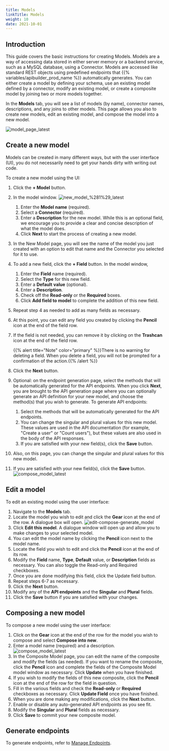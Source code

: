 ```yaml
---
title: Models
linkTitle: Models
weight: 10
date: 2021-10-01
---
```


## Introduction

This guide covers the basic instructions for creating Models. Models are a way of accessing data stored in either server memory or a backend service, such as a MySQL database, using a Connector. Models are accessed like standard REST objects using predefined endpoints that {{% variables/apibuilder_prod_name %}} automatically generates. You can either create a model by defining your schema, use an existing model defined by a connector, modify an existing model, or create a composite model by joining two or more models together.

In the **Models** tab, you will see a list of models (by name), connector names, descriptions, and any joins to other models. This page allows you also to create new models, edit an existing model, and compose the model into a new model.

![model_page_latest](/Images/model_page_latest.png)

## Create a new model

Models can be created in many different ways, but with the user interface (UI), you do not necessarily need to get your hands dirty with writing out code.

To create a new model using the UI:

1. Click the **\+ Model** button.
1. In the model window.
![new_model_%281%29_latest](/Images/55477331_new_model_(1)_latest.png)

    1. Enter the **Model name** (required).
    1. Select a **Connector** (required).
    1. Enter a **Description** for the new model. While this is an optional field, we encourage you to provide a clear and concise description of what the model does.
    1. Click **Next** to start the process of creating a new model.
1. In the New Model page, you will see the name of the model you just created with an option to edit that name and the Connector you selected for it to use.
1. To add a new field, click the **\+ Field** button. In the model window,

    1. Enter the **Field** name (required).
    1. Select the **Type** for this new field.
    1. Enter a **Default** **value** (optional).
    1. Enter a **Description**.
    1. Check off the **Read-only** or the **Required** boxes.
    1. Click **Add field to model** to complete the addition of this new field.
1. Repeat step 4 as needed to add as many fields as necessary.
1. At this point, you can edit any field you created by clicking the **Pencil** icon at the end of the field row.
1. If the field is not needed, you can remove it by clicking on the **Trashcan** icon at the end of the field row.

    {{% alert title="Note" color="primary" %}}There is no warning for deleting a field. When you delete a field, you will not be prompted for a confirmation of the action.{{% /alert %}}
1. Click the **Next** button.
1. Optional: on the endpoint generation page, select the methods that will be automatically generated for the API endpoints. When you click **Next**, you are brought to the API generation page where you can optionally generate an API definition for your new model, and choose the method(s) that you wish to generate. To generate API endpoints:

    1. Select the methods that will be automatically generated for the API endpoints.
    1. You can change the singular and plural values for this new model. These values are used in the API documentation (for example, "Create a user" or "Count users"), but these values are also used in the body of the API responses.
    1. If you are satisfied with your new field(s), click the **Save** button.
1. Also, on this page, you can change the singular and plural values for this new model.
1. If you are satisfied with your new field(s), click the **Save** button.
![compose_model_latest](/Images/compose_model_latest.png)

## Edit a model

To edit an existing model using the user interface:

1. Navigate to the **Models** tab.
1. Locate the model you wish to edit and click the **Gear** icon at the end of the row. A dialogue box will open.
![edit-compose-generate_model](/Images/edit_compose_generate_model.png)
1. Click **Edit this model**. A dialogue window will open up and allow you to make changes to your selected model.
1. You can edit the model name by clicking the **Pencil** icon next to the model name.
1. Locate the field you wish to edit and click the **Pencil** icon at the end of its row.
1. Modify the **Field** name, **Type**, **Default** value, or **Description** fields as necessary. You can also toggle the Read-only and Required checkboxes.
1. Once you are done modifying this field, click the Update field button.
1. Repeat steps 6-7 as necessary.
1. Click the **Next** button.
1. Modify any of the **API endpoints** and the **Singular** and **Plural** fields.
1. Click the **Save** button if you are satisfied with your changes.

## Composing a new model

To compose a new model using the user interface:

1. Click on the **Gear** icon at the end of the row for the model you wish to compose and select **Compose into new**.
1. Enter a model name (required) and a description.
![compose_model_latest](/Images/compose_model_latest.png)
1. In the Composite Model page, you can edit the name of the composite and modify the fields (as needed). If you want to rename the composite, click the **Pencil** icon and complete the fields of the Composite Model model window as necessary. Click **Update** when you have finished.
1. If you wish to modify the fields of this new composite, click the **Pencil** icon at the end of the row for the field in question.
1. Fill in the various fields and check the **Read-only** or **Required** checkboxes as necessary. Click **Update Field** once you have finished.
1. When you are done making any modifications, click the **Next** button.
1. Enable or disable any auto-generated API endpoints as you see fit.
1. Modify the **Singular** and **Plural** fields as necessary.
1. Click **Save** to commit your new composite model.

## Generate endpoints

To generate endpoints, refer to [Manage Endpoints](/docs/developer_guide/flows/manage_endpoints/).
